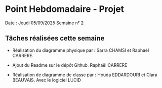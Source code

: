 # Point Hebdomadaire - Projet

Date : Jeudi 05/09/2025
Semaine n° 2

## Tâches réalisées cette semaine

- Réalisation du diagramme physique par : Sarra CHAMSI et Raphaël CARRERE.

- Ajout du Readme sur le dépôt Github. Raphaël CARRERE

- Réalisation de diagramme de classe par : Houda EDDARDOURI et Clara BEAUVAIS.
Avec le logiciel LUCID
